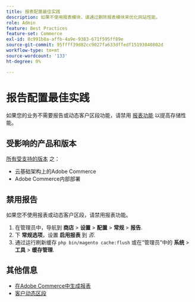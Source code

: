 ```yaml
---
title: 报表配置最佳实践
description: 如果不使用报表模块，请通过删除报表模块来优化网站性能。
role: Admin
feature: Best Practices
feature-set: Commerce
exl-id: 8c991b8a-affb-4a9e-9383-671f595ff89e
source-git-commit: 95ffff39d82cc9027fa633dffedf15193040802d
workflow-type: tm+mt
source-wordcount: '133'
ht-degree: 0%

---
```


# 报告配置最佳实践

如果您的业务不需要报告或动态客户区段功能，请禁用 [报表功能](https://docs.magento.com/user-guide/configuration/general/reports.html) 以提高存储性能。

## 受影响的产品和版本

[所有受支持的版本](../../../release/versions.md) 之：

- 云基础架构上的Adobe Commerce
- Adobe Commerce内部部署

## 禁用报告

如果您不使用报表或动态客户区段，请禁用报表功能。

1. 在管理员中，导航到 **商店** > **设置** > **配置** > **常规** > **报告**.
1. 下 **常规选项**，设置 **启用报表** 到 *否*.
1. 通过运行刷新缓存 `php bin/magento cache:flush` 或在“管理员”中的 **系统** > **工具** > **缓存管理**.

## 其他信息

- [在Adobe Commerce中生成报表](https://docs.magento.com/user-guide/reports.html)
- [客户动态区段](https://docs.magento.com/user-guide/marketing/customer-segments.html)
